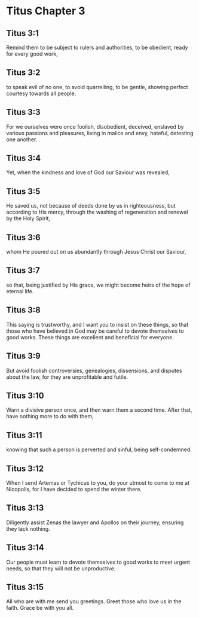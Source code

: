 # Titus Chapter 3

## Titus 3:1

Remind them to be subject to rulers and authorities, to be obedient, ready for every good work,

## Titus 3:2

to speak evil of no one, to avoid quarrelling, to be gentle, showing perfect courtesy towards all people.

## Titus 3:3

For we ourselves were once foolish, disobedient, deceived, enslaved by various passions and pleasures, living in malice and envy, hateful, detesting one another.

## Titus 3:4

Yet, when the kindness and love of God our Saviour was revealed,

## Titus 3:5

He saved us, not because of deeds done by us in righteousness, but according to His mercy, through the washing of regeneration and renewal by the Holy Spirit,

## Titus 3:6

whom He poured out on us abundantly through Jesus Christ our Saviour,

## Titus 3:7

so that, being justified by His grace, we might become heirs of the hope of eternal life.

## Titus 3:8

This saying is trustworthy, and I want you to insist on these things, so that those who have believed in God may be careful to devote themselves to good works. These things are excellent and beneficial for everyone.

## Titus 3:9

But avoid foolish controversies, genealogies, dissensions, and disputes about the law, for they are unprofitable and futile.

## Titus 3:10

Warn a divisive person once, and then warn them a second time. After that, have nothing more to do with them,

## Titus 3:11

knowing that such a person is perverted and sinful, being self-condemned.

## Titus 3:12

When I send Artemas or Tychicus to you, do your utmost to come to me at Nicopolis, for I have decided to spend the winter there.

## Titus 3:13

Diligently assist Zenas the lawyer and Apollos on their journey, ensuring they lack nothing.

## Titus 3:14

Our people must learn to devote themselves to good works to meet urgent needs, so that they will not be unproductive.

## Titus 3:15

All who are with me send you greetings. Greet those who love us in the faith. Grace be with you all.

